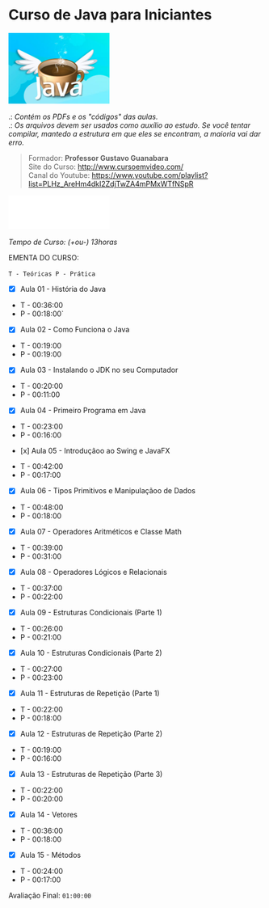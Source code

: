 # Curso de Java para Iniciantes
 
 <img src="./curso-gratis-java.jpg" style="width: 200px;" />

.: *Contém os PDFs e os "códigos" das aulas.*<br>
.: *Os arquivos devem ser usados ​​como auxílio ao estudo. Se você tentar compilar, mantedo a estrutura em que eles se encontram, a maioria vai dar erro.*

> Formador: **Professor Gustavo Guanabara** <br>
> Site do Curso: http://www.cursoemvideo.com/ <br>
> Canal do Youtube: https://www.youtube.com/playlist?list=PLHz_AreHm4dkI2ZdjTwZA4mPMxWTfNSpR

[<img src="./logo-cev-horizontal.png" style="width: 200px; background-color: #333333;"/>](https://www.youtube.com/channel/UCrWvhVmt0Qac3HgsjQK62FQ)

*Tempo de Curso: (+ou-) 13horas*
 
 EMENTA DO CURSO: 
 
`T - Teóricas P - Prática`
 
- [x] Aula 01 -  História do Java 
* T - 00:36:00 
* P - 00:18:00`
 
- [x] Aula 02 - Como Funciona o Java 
* T - 00:19:00
* P - 00:19:00

- [x] Aula 03 - Instalando o JDK no seu Computador 
* T - 00:20:00
* P - 00:11:00
 
- [x] Aula 04 - Primeiro Programa em Java 
* T - 00:23:00 
* P - 00:16:00
 
- [x] Aula 05 - Introduçãoo ao Swing e JavaFX 
* T - 00:42:00 
* P - 00:17:00
 
- [x] Aula 06 - Tipos Primitivos e Manipulaçãoo de Dados 
* T - 00:48:00 
* P - 00:18:00
 
- [x] Aula 07 - Operadores Aritméticos e Classe Math 
* T - 00:39:00 
* P - 00:31:00
 
- [x] Aula 08 - Operadores Lógicos e Relacionais 
* T - 00:37:00 
* P - 00:22:00
 
- [x] Aula 09 - Estruturas Condicionais (Parte 1) 
* T - 00:26:00 
* P - 00:21:00

- [x] Aula 10 - Estruturas Condicionais (Parte 2) 
* T - 00:27:00 
* P - 00:23:00
 
- [x] Aula 11 - Estruturas de Repetição (Parte 1) 
* T - 00:22:00 
* P - 00:18:00
 
- [x] Aula 12 - Estruturas de Repetição (Parte 2) 
* T - 00:19:00 
* P - 00:16:00
 
- [x] Aula 13 - Estruturas de Repetição (Parte 3) 
* T - 00:22:00 
* P - 00:20:00
 
- [x] Aula 14 - Vetores  
* T - 00:36:00 
* P - 00:18:00
 
- [x] Aula 15 - Métodos 
* T - 00:24:00 
* P - 00:17:00
 
Avaliação Final: `01:00:00` 
